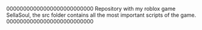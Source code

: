 00000000000000000000000000
Repository with my roblox game SellaSoul, the src folder contains all the most important scripts of the game.
00000000000000000000000000
